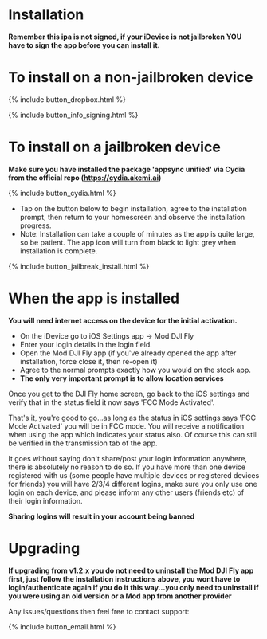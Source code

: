 # Installation

**Remember this ipa is not signed, if your iDevice is not jailbroken YOU have to sign the app before you can install it.**

# To install on a non-jailbroken device

  {% include button_dropbox.html %}

  {% include button_info_signing.html %}

# To install on a jailbroken device

**Make sure you have installed the package 'appsync unified' via Cydia from the official repo (https://cydia.akemi.ai)**

{% include button_cydia.html %}

* Tap on the button below to begin installation, agree to the installation prompt, then return to your homescreen and observe the installation progress.
* Note: Installation can take a couple of minutes as the app is quite large, so be patient. The app icon will turn from black to light grey when installation is complete.

{% include button_jailbreak_install.html %}

# When the app is installed

**You will need internet access on the device for the initial activation.**

* On the iDevice go to iOS Settings app -> Mod DJI Fly
* Enter your login details in the login field.
* Open the Mod DJI Fly app (if you've already opened the app after installation, force close it, then re-open it)
* Agree to the normal prompts exactly how you would on the stock app.
* **The only very important prompt is to allow location services**

Once you get to the DJI Fly home screen, go back to the iOS settings and verify that in the status field it now says 'FCC Mode Activated'.

That's it, you're good to go...as long as the status in iOS settings says 'FCC Mode Activated' you will be in FCC mode. You will receive a notification when using the app which indicates your status also. Of course this can still be verified in the transmission tab of the app.

It goes without saying don't share/post your login information anywhere, there is absolutely no reason to do so.
If you have more than one device registered with us (some people have multiple devices or registered devices for friends) you will have 2/3/4 different logins, make sure you only use one login on each device, and please inform any other users (friends etc) of their login information.

**Sharing logins will result in your account being banned**

# Upgrading

**If upgrading from v1.2.x you do not need to uninstall the Mod DJI Fly app first, just follow the installation instructions above, you wont have to login/authenticate again if you do it this way...you only need to uninstall if you were using an old version or a Mod app from another provider**




Any issues/questions then feel free to contact support:

{% include button_email.html %}

